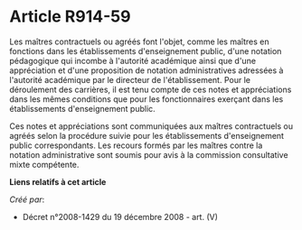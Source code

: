 # Article R914-59

Les maîtres contractuels ou agréés font l'objet, comme les maîtres en fonctions  dans les établissements d'enseignement
public, d'une notation pédagogique qui  incombe à l'autorité académique ainsi que d'une appréciation et d'une  proposition de
notation administratives adressées à l'autorité académique par le  directeur de l'établissement. Pour le déroulement des
carrières, il est tenu  compte de ces notes et appréciations dans les mêmes conditions que pour les  fonctionnaires exerçant
dans les établissements d'enseignement public.

Ces notes et appréciations sont communiquées aux maîtres contractuels  ou agréés selon la procédure suivie pour les
établissements d'enseignement  public correspondants. Les recours formés par les maîtres contre la notation  administrative
sont soumis pour avis à la commission consultative mixte  compétente.

**Liens relatifs à cet article**

_Créé par_:

  - Décret n°2008-1429 du 19 décembre 2008 - art. (V)
